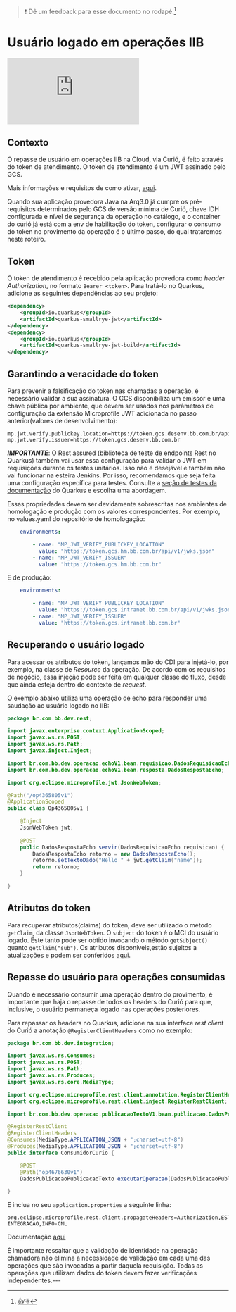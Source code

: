 > :exclamation: Dê um feedback para esse documento no rodapé.[^1]

# Usuário logado em operações IIB
![](https://eni.bb.com.br/eni1/matomo.php?idsite=469&amp;rec=1&amp;url=https://fontes.intranet.bb.com.br/dev/publico/roteiros/-/blob/master/iib/arquivados/Curio_usuario.md&amp;action_name=iib/arquivados/Curio_usuario)

## Contexto

O repasse de usuário em operações IIB na Cloud, via Curió, é feito através do token de atendimento. O token de atendimento é um JWT assinado pelo GCS. 

Mais informações e requisitos de como ativar, [aqui](https://fontes.intranet.bb.com.br/gcs/publico/docs/autenticacao/-/blob/master/roteiroTokenAtendimento.md).

Quando sua aplicação provedora Java na Arq3.0 já cumpre os pré-requisitos determinados pelo GCS de versão mínima de Curió, chave IDH configurada e nível de segurança da operação no catálogo, e o conteiner do curió já está com a env de habilitação do token, configurar o consumo do token no provimento da operação é o último passo, do qual trataremos neste roteiro.

## Token

O token de atendimento é recebido pela aplicação provedora como *header* *Authorization*, no formato `Bearer <token>`. Para tratá-lo no Quarkus, adicione as seguintes dependências ao seu projeto:

```xml
<dependency>
    <groupId>io.quarkus</groupId>
    <artifactId>quarkus-smallrye-jwt</artifactId>
</dependency>
<dependency>
    <groupId>io.quarkus</groupId>
    <artifactId>quarkus-smallrye-jwt-build</artifactId>
</dependency>

```

## Garantindo a veracidade do token

Para prevenir a falsificação do token nas chamadas a operação, é necessário validar a sua assinatura. O GCS disponibiliza um emissor e uma chave pública por ambiente, que devem ser usados nos parâmetros de configuração da extensão Microprofile JWT adicionada no passo anterior(valores de desenvolvimento):


```
mp.jwt.verify.publickey.location=https://token.gcs.desenv.bb.com.br/api/v1/jwks.json
mp.jwt.verify.issuer=https://token.gcs.desenv.bb.com.br
```

***IMPORTANTE***: O Rest assured (biblioteca de teste de endpoints Rest no Quarkus) também vai usar essa configuração para validar o JWT em requisições durante os testes unitários. Isso não é desejável e também não vai funcionar na esteira Jenkins. Por isso, recomendamos que seja feita uma configuração específica para testes. Consulte a [seção de testes da documentação](https://quarkus.io/guides/security-jwt#integration-testing) do Quarkus e escolha uma abordagem. 

Essas propriedades devem ser devidamente sobrescritas nos ambientes de homologação e produção com os valores correspondentes. Por exemplo, no values.yaml do repositório de homologação:

```yaml
	environments:

        - name: "MP_JWT_VERIFY_PUBLICKEY_LOCATION"
          value: "https://token.gcs.hm.bb.com.br/api/v1/jwks.json"
        - name: "MP_JWT_VERIFY_ISSUER"
          value: "https://token.gcs.hm.bb.com.br"

```

E de produção:

```yaml
	environments:

        - name: "MP_JWT_VERIFY_PUBLICKEY_LOCATION"
          value: "https://token.gcs.intranet.bb.com.br/api/v1/jwks.json"
        - name: "MP_JWT_VERIFY_ISSUER"
          value: "https://token.gcs.intranet.bb.com.br"

```

## Recuperando o usuário logado

Para acessar os atributos do token, lançamos mão do CDI para injetá-lo, por exemplo, na classe de *Resource* da operação. De acordo com os requisitos de negócio, essa injeção pode ser feita em qualquer classe do fluxo, desde que ainda esteja dentro do contexto de *request*. 

O exemplo abaixo utiliza uma operação de echo para responder uma saudação ao usuário logado no IIB:

```java
package br.com.bb.dev.rest;

import javax.enterprise.context.ApplicationScoped;
import javax.ws.rs.POST;
import javax.ws.rs.Path;
import javax.inject.Inject;

import br.com.bb.dev.operacao.echoV1.bean.requisicao.DadosRequisicaoEcho;
import br.com.bb.dev.operacao.echoV1.bean.resposta.DadosRespostaEcho;

import org.eclipse.microprofile.jwt.JsonWebToken;

@Path("/op4365805v1")
@ApplicationScoped
public class Op4365805v1 {

  	@Inject
  	JsonWebToken jwt;
	
	@POST
   	public DadosRespostaEcho servir(DadosRequisicaoEcho requisicao) {
		DadosRespostaEcho retorno = new DadosRespostaEcho();
		retorno.setTextoDado("Hello " + jwt.getClaim("name"));
	   	return retorno;
   	}

}

```

## Atributos do token

Para recuperar atributos(claims) do token, deve ser utilizado o método `getClaim`, da classe `JsonWebToken`. O `subject` do token é o MCI do usuário logado. Este tanto pode ser obtido invocando o método `getSubject()` quanto `getClaim("sub")`. Os atributos disponíveis,estão sujeitos a atualizações e podem ser conferidos [aqui](https://fontes.intranet.bb.com.br/gcs/publico/docs/autenticacao/-/blob/master/TokenAtendimentoDoc.md).


## Repasse do usuário para operações consumidas


Quando é necessário consumir uma operação dentro do provimento, é importante que haja o repasse de todos os headers do Curió para que, inclusive, o usuário permaneça logado nas operações posteriores.

Para repassar os headers no Quarkus, adicione na sua interface *rest client* do Curió a anotação `@RegisterClientHeaders` como no exemplo:


```java
package br.com.bb.dev.integration;

import javax.ws.rs.Consumes;
import javax.ws.rs.POST;
import javax.ws.rs.Path;
import javax.ws.rs.Produces;
import javax.ws.rs.core.MediaType;

import org.eclipse.microprofile.rest.client.annotation.RegisterClientHeaders;
import org.eclipse.microprofile.rest.client.inject.RegisterRestClient;

import br.com.bb.dev.operacao.publicacaoTextoV1.bean.publicacao.DadosPublicacaoPublicacaoTexto;

@RegisterRestClient
@RegisterClientHeaders
@Consumes(MediaType.APPLICATION_JSON + ";charset=utf-8")
@Produces(MediaType.APPLICATION_JSON + ";charset=utf-8")
public interface ConsumidorCurio {

	@POST
	@Path("op4676630v1")
	DadosPublicacaoPublicacaoTexto executarOperacao(DadosPublicacaoPublicacaoTexto requisicao);

}
```

E inclua no seu `application.properties` a seguinte linha:

```
org.eclipse.microprofile.rest.client.propagateHeaders=Authorization,ESTADO-INTEGRACAO,INFO-CNL
```

Documentação [aqui](https://download.eclipse.org/microprofile/microprofile-rest-client-1.2.1/microprofile-rest-client-1.2.1.html#_jax_rs)

É importante ressaltar que a validação de identidade na operação chamadora não elimina a necessidade de validação em cada uma das operações que são invocadas a partir daquela requisição. Todas as operações que utilizam dados do token devem fazer verificações independentes.---
[^1]: [👍👎](http://feedback.dev.intranet.bb.com.br/?origem=roteiros&url_origem=fontes.intranet.bb.com.br/dev/publico/roteiros/-/blob/master/iib/Curio_usuario.md&internalidade=iib/Curio_usuario)
